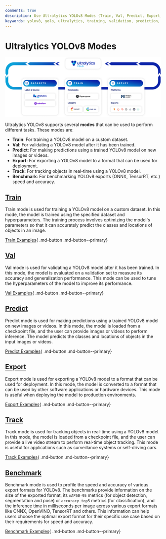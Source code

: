 ```yaml
---
comments: true
description: Use Ultralytics YOLOv8 Modes (Train, Val, Predict, Export, Track, Benchmark) to train, validate, predict, track, export or benchmark.
keywords: yolov8, yolo, ultralytics, training, validation, prediction, export, tracking, benchmarking, real-time object detection, object tracking
---
```


# Ultralytics YOLOv8 Modes

<img width="1024" src="https://github.com/ultralytics/assets/raw/main/yolov8/banner-integrations.png">

Ultralytics YOLOv8 supports several **modes** that can be used to perform different tasks. These modes are:

- **Train**: For training a YOLOv8 model on a custom dataset.
- **Val**: For validating a YOLOv8 model after it has been trained.
- **Predict**: For making predictions using a trained YOLOv8 model on new images or videos.
- **Export**: For exporting a YOLOv8 model to a format that can be used for deployment.
- **Track**: For tracking objects in real-time using a YOLOv8 model.
- **Benchmark**: For benchmarking YOLOv8 exports (ONNX, TensorRT, etc.) speed and accuracy.

## [Train](train.md)

Train mode is used for training a YOLOv8 model on a custom dataset. In this mode, the model is trained using the
specified dataset and hyperparameters. The training process involves optimizing the model's parameters so that it can
accurately predict the classes and locations of objects in an image.

[Train Examples](train.md){ .md-button .md-button--primary}

## [Val](val.md)

Val mode is used for validating a YOLOv8 model after it has been trained. In this mode, the model is evaluated on a
validation set to measure its accuracy and generalization performance. This mode can be used to tune the hyperparameters
of the model to improve its performance.

[Val Examples](val.md){ .md-button .md-button--primary}

## [Predict](predict.md)

Predict mode is used for making predictions using a trained YOLOv8 model on new images or videos. In this mode, the
model is loaded from a checkpoint file, and the user can provide images or videos to perform inference. The model
predicts the classes and locations of objects in the input images or videos.

[Predict Examples](predict.md){ .md-button .md-button--primary}

## [Export](export.md)

Export mode is used for exporting a YOLOv8 model to a format that can be used for deployment. In this mode, the model is
converted to a format that can be used by other software applications or hardware devices. This mode is useful when
deploying the model to production environments.

[Export Examples](export.md){ .md-button .md-button--primary}

## [Track](track.md)

Track mode is used for tracking objects in real-time using a YOLOv8 model. In this mode, the model is loaded from a
checkpoint file, and the user can provide a live video stream to perform real-time object tracking. This mode is useful
for applications such as surveillance systems or self-driving cars.

[Track Examples](track.md){ .md-button .md-button--primary}

## [Benchmark](benchmark.md)

Benchmark mode is used to profile the speed and accuracy of various export formats for YOLOv8. The benchmarks provide
information on the size of the exported format, its `mAP50-95` metrics (for object detection, segmentation and pose)
or `accuracy_top5` metrics (for classification), and the inference time in milliseconds per image across various export
formats like ONNX, OpenVINO, TensorRT and others. This information can help users choose the optimal export format for
their specific use case based on their requirements for speed and accuracy.

[Benchmark Examples](benchmark.md){ .md-button .md-button--primary}